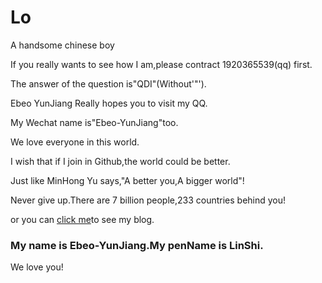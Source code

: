 # Lo

A handsome chinese boy

If you really wants to see how I am,please contract 1920365539(qq) first.

The answer of the question is"QDI"(Without'"').

Ebeo YunJiang Really hopes you to visit my QQ.

My Wechat name is"Ebeo-YunJiang"too.

We love everyone in this world.

I wish that if I join in Github,the world could be better.

Just like MinHong Yu says,"A better you,A bigger world"!

Never give up.There are 7 billion people,233 countries behind you!

or you can [click me](https://www.luogu.org/blog/desh5555/)to see my blog.

### My name is Ebeo-YunJiang.My penName is LinShi.

We love you! 
